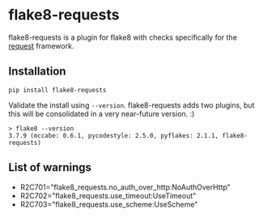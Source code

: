 
# flake8-requests

flake8-requests is a plugin for flake8 with checks specifically for the [request](https://pypi.org/project/requests/) framework.

## Installation

```
pip install flake8-requests
```

Validate the install using `--version`. flake8-requests adds two plugins, but this will be consolidated in a very near-future version. :)

```
> flake8 --version
3.7.9 (mccabe: 0.6.1, pycodestyle: 2.5.0, pyflakes: 2.1.1, flake8-requests)
```

## List of warnings
- R2C701="flake8_requests.no_auth_over_http:NoAuthOverHttp"
- R2C702="flake8_requests.use_timeout:UseTimeout"
- R2C703="flake8_requests.use_scheme:UseScheme"

